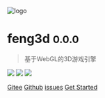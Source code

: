 ![logo](_media/favicon.ico)

# feng3d <small>0.0.0</small>

> 基于WebGL的3D游戏引擎

  [![](_images/editor.png)](http://feng3d.com/editor/index.html)  [![](_images/examples.png)](http://feng3d.com/examples/index.html)  [![](_images/tests.png)](http://feng3d.com/feng3d/tests/index.html)


[Gitee](https://gitee.com/feng3d/feng3d)
[Github](https://github.com/feng3d-labs/feng3d)
[issues](https://gitee.com/feng3d/feng3d/issues)
[Get Started](#feng3d)